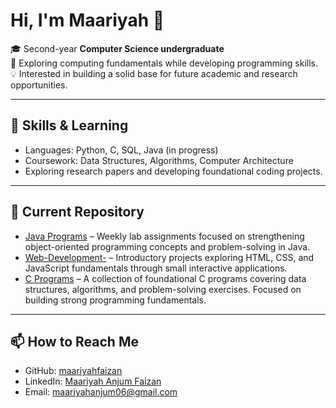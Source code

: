 # Hi, I'm Maariyah 👋  

🎓 Second-year **Computer Science undergraduate**  
📖 Exploring computing fundamentals while developing programming skills.  
💡 Interested in building a solid base for future academic and research opportunities.  

---

## 🔧 Skills & Learning  
- Languages: Python, C, SQL, Java (in progress)  
- Coursework: Data Structures, Algorithms, Computer Architecture
- Exploring research papers and developing foundational coding projects.

---

## 📂 Current Repository  
- [Java Programs](https://github.com/maariyafaizan/Java-Programs-) – Weekly lab assignments focused on strengthening object-oriented programming concepts and problem-solving in Java. <br>
- [Web-Development-](https://github.com/maariyahfaizan/Web-Development-) – Introductory projects exploring HTML, CSS, and JavaScript fundamentals through small interactive applications. <br>
- [C Programs](https://github.com/maariyahfaizan/C-Programs) – A collection of foundational C programs covering data structures, algorithms, and problem-solving exercises. Focused on building strong programming fundamentals.


---

## 📫 How to Reach Me  
- GitHub: [maariyahfaizan](https://github.com/maariyahfaizan)  
- LinkedIn: [Maariyah Anjum Faizan](https://www.linkedin.com/in/maariyah-anjum-faizan-70491b328)
- Email: maariyahanjum06@gmail.com 

